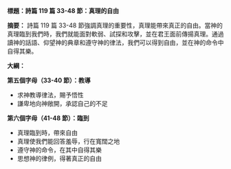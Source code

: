 **標題：詩篇 119 篇 33-48 節：真理的自由**

**摘要：**
詩篇 119 篇 33-48 節強調真理的重要性，真理能帶來真正的自由。當神的真理臨到我們時，我們就能面對軟弱、試探和攻擊，並在君王面前傳揚真理。通過讀神的話語、仰望神的典章和遵守神的律法，我們可以得到自由，並在神的命令中自得其樂。

**大綱：**

**第五個字母（33-40 節）：教導**
* 求神教導律法，賜予悟性
* 謙卑地向神敞開，承認自己的不足

**第六個字母（41-48 節）：臨到**
* 真理臨到時，帶來自由
* 真理使我們能回答羞辱，行在寬闊之地
* 遵守神的命令，在其中自得其樂
* 思想神的律例，得著真正的自由